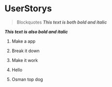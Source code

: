 # UserStorys

> Blockquotes
**_This text is both bold and italic_**

__*This text is also bold and italic*__
1. Make a app

2. Break it down

3. Make it work

4. Hello

5. Osman top dog


